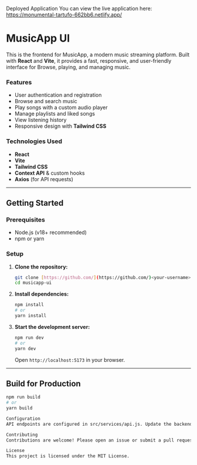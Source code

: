Deployed Application
You can view the live application here: https://monumental-tartufo-662bb6.netlify.app/


# MusicApp UI

This is the frontend for MusicApp, a modern music streaming platform. Built with **React** and **Vite**, it provides a fast, responsive, and user-friendly interface for Browse, playing, and managing music.

### Features
* User authentication and registration
* Browse and search music
* Play songs with a custom audio player
* Manage playlists and liked songs
* View listening history
* Responsive design with **Tailwind CSS**

### Technologies Used
* **React**
* **Vite**
* **Tailwind CSS**
* **Context API** & custom hooks
* **Axios** (for API requests)

---

## Getting Started

### Prerequisites
* Node.js (v18+ recommended)
* npm or yarn

### Setup
1.  **Clone the repository:**
    ```bash
    git clone [https://github.com/](https://github.com/)<your-username>/musicapp-ui.git
    cd musicapp-ui
    ```
2.  **Install dependencies:**
    ```bash
    npm install
    # or
    yarn install
    ```
3.  **Start the development server:**
    ```bash
    npm run dev
    # or
    yarn dev
    ```
    Open `http://localhost:5173` in your browser.

---

## Build for Production
```bash
npm run build
# or
yarn build

Configuration
API endpoints are configured in src/services/api.js. Update the backend URL as needed.

Contributing
Contributions are welcome! Please open an issue or submit a pull request for improvements.

License
This project is licensed under the MIT License.
